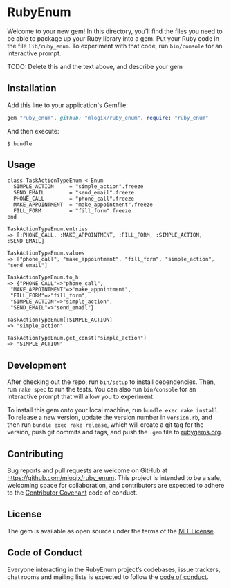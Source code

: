 # RubyEnum

Welcome to your new gem! In this directory, you'll find the files you need to be able to package up your Ruby library into a gem. Put your Ruby code in the file `lib/ruby_enum`. To experiment with that code, run `bin/console` for an interactive prompt.

TODO: Delete this and the text above, and describe your gem

## Installation

Add this line to your application's Gemfile:

```ruby
gem "ruby_enum", github: "mlogix/ruby_enum", require: "ruby_enum"
```

And then execute:

    $ bundle

## Usage

```
class TaskActionTypeEnum < Enum
  SIMPLE_ACTION     = "simple_action".freeze
  SEND_EMAIL        = "send_email".freeze
  PHONE_CALL        = "phone_call".freeze
  MAKE_APPOINTMENT  = "make_appointment".freeze
  FILL_FORM         = "fill_form".freeze
end
```

```
TaskActionTypeEnum.entries
=> [:PHONE_CALL, :MAKE_APPOINTMENT, :FILL_FORM, :SIMPLE_ACTION, :SEND_EMAIL]
```

```
TaskActionTypeEnum.values
=> ["phone_call", "make_appointment", "fill_form", "simple_action", "send_email"]
```

```
TaskActionTypeEnum.to_h
=> {"PHONE_CALL"=>"phone_call",
 "MAKE_APPOINTMENT"=>"make_appointment",
 "FILL_FORM"=>"fill_form",
 "SIMPLE_ACTION"=>"simple_action",
 "SEND_EMAIL"=>"send_email"}
```

```
TaskActionTypeEnum[:SIMPLE_ACTION]
=> "simple_action"
```

```
TaskActionTypeEnum.get_const("simple_action")
=> "SIMPLE_ACTION"
```

## Development

After checking out the repo, run `bin/setup` to install dependencies. Then, run `rake spec` to run the tests. You can also run `bin/console` for an interactive prompt that will allow you to experiment.

To install this gem onto your local machine, run `bundle exec rake install`. To release a new version, update the version number in `version.rb`, and then run `bundle exec rake release`, which will create a git tag for the version, push git commits and tags, and push the `.gem` file to [rubygems.org](https://rubygems.org).

## Contributing

Bug reports and pull requests are welcome on GitHub at https://github.com/mlogix/ruby_enum. This project is intended to be a safe, welcoming space for collaboration, and contributors are expected to adhere to the [Contributor Covenant](http://contributor-covenant.org) code of conduct.

## License

The gem is available as open source under the terms of the [MIT License](https://opensource.org/licenses/MIT).

## Code of Conduct

Everyone interacting in the RubyEnum project’s codebases, issue trackers, chat rooms and mailing lists is expected to follow the [code of conduct](https://github.com/mlogix/ruby_enum/blob/master/CODE_OF_CONDUCT.md).
